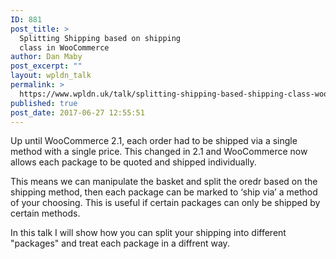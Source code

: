 ```yaml
---
ID: 881
post_title: >
  Splitting Shipping based on shipping
  class in WooCommerce
author: Dan Maby
post_excerpt: ""
layout: wpldn_talk
permalink: >
  https://www.wpldn.uk/talk/splitting-shipping-based-shipping-class-woocommerce
published: true
post_date: 2017-06-27 12:55:51
---
```

Up until WooCommerce 2.1, each order had to be shipped via a single method with a single price. This changed in 2.1 and WooCommerce now allows each package to be quoted and shipped individually.

This means we can manipulate the basket and split the oredr based on the shipping method, then each package can be marked to ‘ship via’ a method of your choosing. This is useful if certain packages can only be shipped by certain methods.

In this talk I will show how you can split your shipping into different "packages" and treat each package in a diffrent way.
